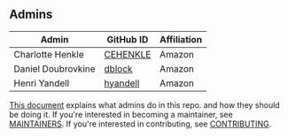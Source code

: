 ## Admins

| Admin              | GitHub ID                               | Affiliation |
| ------------------ | --------------------------------------- | ----------- |
| Charlotte Henkle   | [CEHENKLE](https://github.com/CEHENKLE) | Amazon      |
| Daniel Doubrovkine | [dblock](https://github.com/dblock)     | Amazon      |
| Henri Yandell      | [hyandell](https://github.com/hyandell) | Amazon      |

[This document](https://github.com/opensearch-project/.github/blob/main/ADMINS.md) explains what admins do in this repo. and how they should be doing it. If you're interested in becoming a maintainer, see [MAINTAINERS](MAINTAINERS.md). If you're interested in contributing, see [CONTRIBUTING](CONTRIBUTING.md).